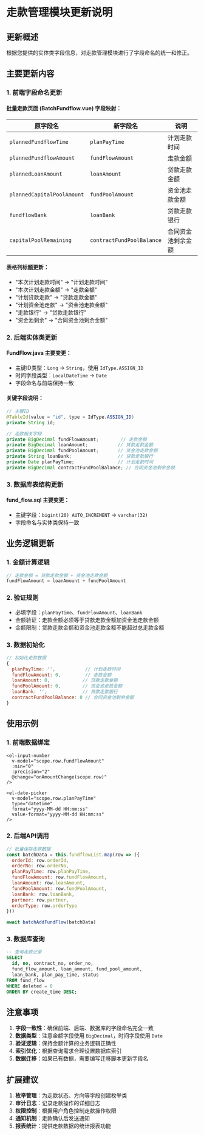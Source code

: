 # 走款管理模块更新说明

## 更新概述

根据您提供的实体类字段信息，对走款管理模块进行了字段命名的统一和修正。

## 主要更新内容

### 1. 前端字段命名更新

#### 批量走款页面 (BatchFundflow.vue) 字段映射：

| 原字段名 | 新字段名 | 说明 |
|---------|---------|------|
| `plannedFundflowTime` | `planPayTime` | 计划走款时间 |
| `plannedFundflowAmount` | `fundFlowAmount` | 走款金额 |
| `plannedLoanAmount` | `loanAmount` | 贷款走款金额 |
| `plannedCapitalPoolAmount` | `fundPoolAmount` | 资金池走款金额 |
| `fundflowBank` | `loanBank` | 贷款走款银行 |
| `capitalPoolRemaining` | `contractFundPoolBalance` | 合同资金池剩余金额 |

#### 表格列标题更新：
- "本次计划走款时间" → "计划走款时间"
- "本次计划走款金额" → "走款金额"
- "计划贷款走款" → "贷款走款金额"
- "计划资金池走款" → "资金池走款金额"
- "走款银行" → "贷款走款银行"
- "资金池剩余" → "合同资金池剩余金额"

### 2. 后端实体类更新

#### FundFlow.java 主要变更：
- 主键ID类型：`Long` → `String`，使用 `IdType.ASSIGN_ID`
- 时间字段类型：`LocalDateTime` → `Date`
- 字段命名与前端保持一致

#### 关键字段说明：
```java
// 主键ID
@TableId(value = "id", type = IdType.ASSIGN_ID)
private String id;

// 走款相关字段
private BigDecimal fundFlowAmount;        // 走款金额
private BigDecimal loanAmount;           // 贷款走款金额
private BigDecimal fundPoolAmount;       // 资金池走款金额
private String loanBank;                 // 贷款走款银行
private Date planPayTime;                // 计划走款时间
private BigDecimal contractFundPoolBalance; // 合同资金池剩余金额
```

### 3. 数据库表结构更新

#### fund_flow.sql 主要变更：
- 主键字段：`bigint(20) AUTO_INCREMENT` → `varchar(32)`
- 字段命名与实体类保持一致

## 业务逻辑更新

### 1. 金额计算逻辑
```javascript
// 走款金额 = 贷款走款金额 + 资金池走款金额
fundFlowAmount = loanAmount + fundPoolAmount
```

### 2. 验证规则
- 必填字段：`planPayTime`、`fundFlowAmount`、`loanBank`
- 金额验证：走款金额必须等于贷款走款金额加资金池走款金额
- 金额限制：贷款走款金额和资金池走款金额不能超过总走款金额

### 3. 数据初始化
```javascript
// 初始化走款数据
{
  planPayTime: '',           // 计划走款时间
  fundFlowAmount: 0,         // 走款金额
  loanAmount: 0,            // 贷款走款金额
  fundPoolAmount: 0,        // 资金池走款金额
  loanBank: '',             // 贷款走款银行
  contractFundPoolBalance: 0 // 合同资金池剩余金额
}
```

## 使用示例

### 1. 前端数据绑定
```vue
<el-input-number
  v-model="scope.row.fundFlowAmount"
  :min="0"
  :precision="2"
  @change="onAmountChange(scope.row)"
/>

<el-date-picker
  v-model="scope.row.planPayTime"
  type="datetime"
  format="yyyy-MM-dd HH:mm:ss"
  value-format="yyyy-MM-dd HH:mm:ss"
/>
```

### 2. 后端API调用
```javascript
// 批量保存走款数据
const batchData = this.fundflowList.map(row => ({
  orderId: row.orderId,
  orderNo: row.orderNo,
  planPayTime: row.planPayTime,
  fundFlowAmount: row.fundFlowAmount,
  loanAmount: row.loanAmount,
  fundPoolAmount: row.fundPoolAmount,
  loanBank: row.loanBank,
  partner: row.partner,
  orderType: row.orderType
}))

await batchAddFundFlow(batchData)
```

### 3. 数据库查询
```sql
-- 查询走款记录
SELECT 
  id, no, contract_no, order_no,
  fund_flow_amount, loan_amount, fund_pool_amount,
  loan_bank, plan_pay_time, status
FROM fund_flow 
WHERE deleted = 0 
ORDER BY create_time DESC;
```

## 注意事项

1. **字段一致性**：确保前端、后端、数据库的字段命名完全一致
2. **数据类型**：注意金额字段使用 `BigDecimal`，时间字段使用 `Date`
3. **验证逻辑**：保持金额计算的业务逻辑正确性
4. **索引优化**：根据查询需求合理设置数据库索引
5. **数据迁移**：如果已有数据，需要编写迁移脚本更新字段名

## 扩展建议

1. **枚举管理**：为走款状态、方向等字段创建枚举类
2. **审计日志**：记录走款操作的详细日志
3. **权限控制**：根据用户角色控制走款操作权限
4. **通知机制**：走款确认后发送通知
5. **报表统计**：提供走款数据的统计报表功能 